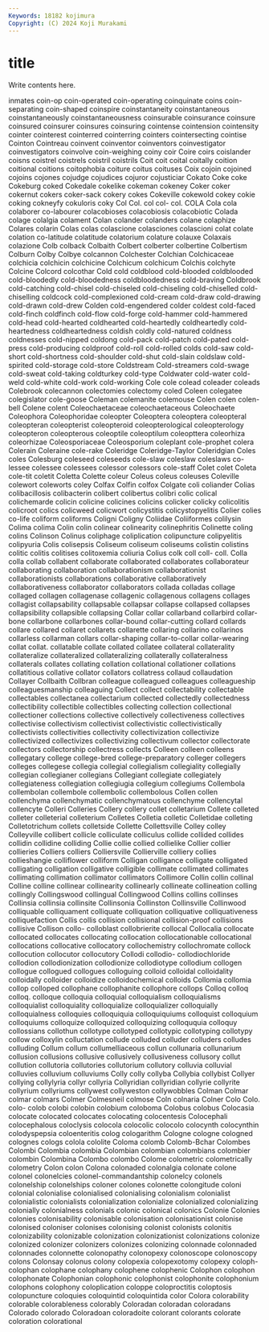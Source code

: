 ```yaml
---
Keywords: 18182 kojimura
Copyright: (C) 2024 Koji Murakami
---
```


# title

Write contents here.



inmates coin-op coin-operated coin-operating coinquinate coins
coin-separating coin-shaped coinspire coinstantaneity coinstantaneous coinstantaneously coinstantaneousness coinsurable coinsurance coinsure
coinsured coinsurer coinsures coinsuring cointense cointension cointensity cointer cointerest cointerred
cointerring cointers cointersecting cointise Cointon Cointreau coinvent coinventor coinventors coinvestigator
coinvestigators coinvolve coin-weighing coiny coir Coire coirs coislander coisns coistrel
coistrels coistril coistrils Coit coit coital coitally coition coitional coitions
coitophobia coiture coitus coituses Coix cojoin cojoined cojoins cojones cojudge
cojudices cojuror cojusticiar Cokato Coke coke Cokeburg coked Cokedale cokelike
cokeman cokeney Coker coker cokernut cokers coker-sack cokery cokes Cokeville
cokewold cokey cokie coking cokneyfy cokuloris coky Col Col. col
col- col. COLA Cola cola colaborer co-labourer colacobioses colacobiosis colacobiotic
Colada colage colalgia colament Colan colander colanders colane colaphize Colares
colarin Colas colas colascione colasciones colascioni colat colate colation co-latitude
colatitude colatorium colature colauxe Colaxais colazione Colb colback Colbaith Colbert
colberter colbertine Colbertism Colburn Colby Colbye colcannon Colchester Colchian Colchicaceae
colchicia colchicin colchicine Colchicum colchicum Colchis colchyte Colcine Colcord colcothar
Cold cold coldblood cold-blooded coldblooded cold-bloodedly cold-bloodedness coldbloodedness cold-braving Coldbrook
cold-catching cold-chisel cold-chiseled cold-chiseling cold-chiselled cold-chiselling coldcock cold-complexioned cold-cream cold-draw
cold-drawing cold-drawn cold-drew Colden cold-engendered colder coldest cold-faced cold-finch coldfinch
cold-flow cold-forge cold-hammer cold-hammered cold-head cold-hearted coldhearted cold-heartedly coldheartedly cold-heartedness
coldheartedness coldish coldly cold-natured coldness coldnesses cold-nipped coldong cold-pack cold-patch
cold-pated cold-press cold-producing coldproof cold-roll cold-rolled colds cold-saw cold-short cold-shortness
cold-shoulder cold-shut cold-slain coldslaw cold-spirited cold-storage cold-store Coldstream Cold-streamers cold-swage
cold-sweat cold-taking coldturkey cold-type Coldwater cold-water cold-weld cold-white cold-work cold-working
Cole cole colead coleader coleads Colebrook colecannon colectomies colectomy coled
Coleen colegatee colegislator cole-goose Coleman colemanite colemouse Colen colen colen-bell
Colene colent Coleochaetaceae coleochaetaceous Coleochaete Coleophora Coleophoridae coleopter Coleoptera coleoptera
coleopteral coleopteran coleopterist coleopteroid coleopterological coleopterology coleopteron coleopterous coleoptile coleoptilum
coleopttera coleorhiza coleorhizae Coleosporiaceae Coleosporium coleplant cole-prophet colera Colerain Coleraine
cole-rake Coleridge Coleridge-Taylor Coleridgian Coles coles Colesburg coleseed coleseeds cole-slaw
coleslaw coleslaws co-lessee colessee colessees colessor colessors cole-staff Colet colet
Coleta cole-tit coletit Coletta Colette coleur Coleus coleus coleuses Coleville
colewort coleworts coley Colfax Colfin colfox Colgate coli coliander Colias
colibacillosis colibacterin colibert colibertus colibri colic colical colichemarde colicin colicine
colicines colicins colicker colicky colicolitis colicroot colics colicweed colicwort colicystitis
colicystopyelitis Colier colies co-life coliform coliforms Coligni Coligny Coliidae Coliiformes
colilysin Colima colima Colin colin colinear colinearity colinephritis Colinette coling
colins Colinson Colinus coliphage coliplication colipuncture colipyelitis colipyuria Colis colisepsis
Coliseum coliseum coliseums colistin colistins colitic colitis colitises colitoxemia coliuria
Colius colk coll coll- coll. Colla colla collab collabent collaborate
collaborated collaborates collaborateur collaborating collaboration collaborationism collaborationist collaborationists collaborations collaborative
collaboratively collaborativeness collaborator collaborators collada colladas collage collaged collagen collagenase
collagenic collagenous collagens collages collagist collapsability collapsable collapsar collapse collapsed
collapses collapsibility collapsible collapsing Collar collar collarband collarbird collar-bone collarbone
collarbones collar-bound collar-cutting collard collards collare collared collaret collarets collarette
collaring collarino collarinos collarless collarman collars collar-shaping collar-to-collar collar-wearing collat
collat. collatable collate collated collatee collateral collaterality collateralize collateralized collateralizing
collaterally collateralness collaterals collates collating collation collational collationer collations collatitious
collative collator collators collatress collaud collaudation Collayer Collbaith Collbran colleague
colleagued colleagues colleagueship colleaguesmanship colleaguing Collect collect collectability collectable collectables
collectanea collectarium collected collectedly collectedness collectibility collectible collectibles collecting collection
collectional collectioner collections collective collectively collectiveness collectives collectivise collectivism collectivist
collectivistic collectivistically collectivists collectivities collectivity collectivization collectivize collectivized collectivizes collectivizing
collectivum collector collectorate collectors collectorship collectress collects Colleen colleen colleens
collegatary college college-bred college-preparatory colleger collegers colleges collegese collegia collegial
collegialism collegiality collegially collegian collegianer collegians Collegiant collegiate collegiately collegiateness
collegiation collegiugia collegium collegiums Collembola collembolan collembole collembolic collembolous Collen
collen collenchyma collenchymatic collenchymatous collenchyme collencytal collencyte Colleri Colleries Collery
collery collet colletarium Collete colleted colleter colleterial colleterium Colletes Colletia
colletic Colletidae colleting Colletotrichum collets colletside Collette Collettsville Colley colley
Colleyville collibert collicle colliculate colliculus collide collided collides collidin collidine
colliding Collie collie collied collielike Collier collier collieries Colliers colliers
Colliersville Collierville colliery collies collieshangie colliflower colliform Colligan colligance colligate
colligated colligating colligation colligative colligible collimate collimated collimates collimating collimation
collimator collimators Collimore Collin collin collinal Colline colline collinear collinearity
collinearly collineate collineation colling collingly Collingswood collingual Collingwood Collins collins
collinses Collinsia collinsia collinsite Collinsonia Collinston Collinsville Collinwood colliquable colliquament
colliquate colliquation colliquative colliquativeness colliquefaction Collis collis collision collisional collision-proof
collisions collisive Collison collo- colloblast collobrierite collocal Collocalia collocate collocated
collocates collocating collocation collocationable collocational collocations collocative collocatory collochemistry collochromate
collock collocution collocutor collocutory Collodi collodio- collodiochloride collodion collodionization collodionize
collodiotype collodium collogen collogue collogued collogues colloguing colloid colloidal colloidality
colloidally colloider colloidize colloidochemical colloids Collomia collomia collop colloped collophane
collophanite collophore collops Colloq colloq colloq. colloque colloquia colloquial colloquialism
colloquialisms colloquialist colloquiality colloquialize colloquializer colloquially colloquialness colloquies colloquiquia colloquiquiums
colloquist colloquium colloquiums colloquize colloquized colloquizing colloququia colloquy collossians collothun
collotype collotyped collotypic collotyping collotypy collow colloxylin colluctation collude colluded
colluder colluders colludes colluding Collum collum collumelliaceous collun collunaria collunarium
collusion collusions collusive collusively collusiveness collusory collut collution collutoria collutories
collutorium collutory colluvia colluvial colluvies colluvium colluviums Colly colly collyba
Collybia collybist Collyer collying collylyria collyr collyria Collyridian collyridian collyrie
collyrite collyrium collyriums collywest collyweston collywobbles Colman Colmar colmar colmars
Colmer Colmesneil colmose Coln colnaria Colner Colo Colo. colo- colob
colobi colobin colobium coloboma Colobus colobus Colocasia colocate colocated colocates
colocating colocentesis Colocephali colocephalous coloclysis colocola colocolic colocolo colocynth colocynthin
colodyspepsia coloenteritis colog cologarithm Cologne cologne cologned colognes cologs colola
cololite Coloma colomb Colomb-Bchar Colombes Colombi Colombia colombia Colombian colombian
colombians colombier colombin Colombina Colombo colombo Colome colometric colometrically colometry
Colon colon Colona colonaded colonalgia colonate colone colonel colonelcies colonel-commandantship
colonelcy colonels colonelship colonelships coloner colones colonette colongitude coloni colonial
colonialise colonialised colonialising colonialism colonialist colonialistic colonialists colonialization colonialize colonialized
colonializing colonially colonialness colonials colonic colonical colonics Colonie Colonies colonies
colonisability colonisable colonisation colonisationist colonise colonised coloniser colonises colonising colonist
colonists colonitis colonizability colonizable colonization colonizationist colonizations colonize colonized colonizer
colonizers colonizes colonizing colonnade colonnaded colonnades colonnette colonopathy colonopexy colonoscope
colonoscopy colons Colonsay colonus colony colopexia colopexotomy colopexy coloph- colophan
colophane colophany colophene colophenic Colophon colophon colophonate Colophonian colophonic colophonist
colophonite colophonium colophons colophony coloplication coloppe coloproctitis coloptosis colopuncture coloquies
coloquintid coloquintida color Colora colorability colorable colorableness colorably Coloradan coloradan
coloradans Colorado colorado Coloradoan coloradoite colorant colorants colorate coloration colorational
